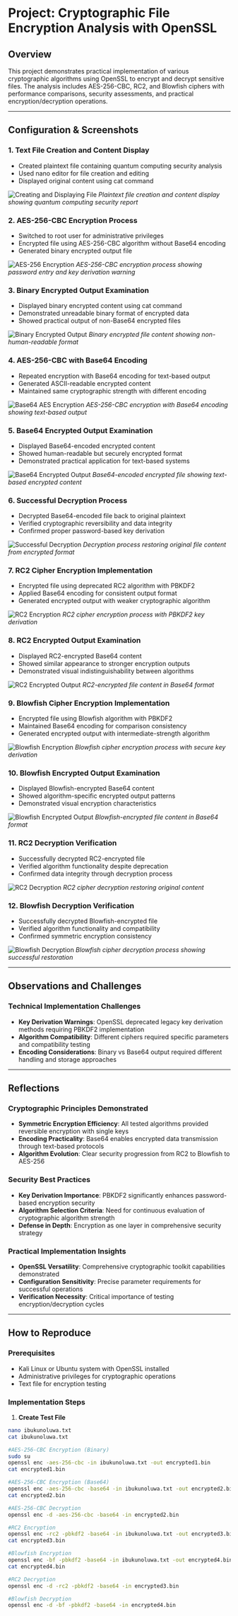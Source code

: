 # Project: Cryptographic File Encryption Analysis with OpenSSL

## Overview
This project demonstrates practical implementation of various cryptographic algorithms using OpenSSL to encrypt and decrypt sensitive files. The analysis includes AES-256-CBC, RC2, and Blowfish ciphers with performance comparisons, security assessments, and practical encryption/decryption operations.

---

## Configuration & Screenshots

### 1. Text File Creation and Content Display
- Created plaintext file containing quantum computing security analysis
- Used nano editor for file creation and editing
- Displayed original content using cat command

![Creating and Displaying File](screenshots/file-creation-display.png)
*Plaintext file creation and content display showing quantum computing security report*

### 2. AES-256-CBC Encryption Process
- Switched to root user for administrative privileges
- Encrypted file using AES-256-CBC algorithm without Base64 encoding
- Generated binary encrypted output file

![AES-256 Encryption](screenshots/aes256-encryption.png)
*AES-256-CBC encryption process showing password entry and key derivation warning*

### 3. Binary Encrypted Output Examination
- Displayed binary encrypted content using cat command
- Demonstrated unreadable binary format of encrypted data
- Showed practical output of non-Base64 encrypted files

![Binary Encrypted Output](screenshots/binary-encrypted-output.png)
*Binary encrypted file content showing non-human-readable format*

### 4. AES-256-CBC with Base64 Encoding
- Repeated encryption with Base64 encoding for text-based output
- Generated ASCII-readable encrypted content
- Maintained same cryptographic strength with different encoding

![Base64 AES Encryption](screenshots/base64-aes-encryption.png)
*AES-256-CBC encryption with Base64 encoding showing text-based output*

### 5. Base64 Encrypted Output Examination
- Displayed Base64-encoded encrypted content
- Showed human-readable but securely encrypted format
- Demonstrated practical application for text-based systems

![Base64 Encrypted Output](screenshots/base64-encrypted-output.png)
*Base64-encoded encrypted file showing text-based encrypted content*

### 6. Successful Decryption Process
- Decrypted Base64-encoded file back to original plaintext
- Verified cryptographic reversibility and data integrity
- Confirmed proper password-based key derivation

![Successful Decryption](screenshots/successful-decryption.png)
*Decryption process restoring original file content from encrypted format*

### 7. RC2 Cipher Encryption Implementation
- Encrypted file using deprecated RC2 algorithm with PBKDF2
- Applied Base64 encoding for consistent output format
- Generated encrypted output with weaker cryptographic algorithm

![RC2 Encryption](screenshots/rc2-encryption.png)
*RC2 cipher encryption process with PBKDF2 key derivation*

### 8. RC2 Encrypted Output Examination
- Displayed RC2-encrypted Base64 content
- Showed similar appearance to stronger encryption outputs
- Demonstrated visual indistinguishability between algorithms

![RC2 Encrypted Output](screenshots/rc2-encrypted-output.png)
*RC2-encrypted file content in Base64 format*

### 9. Blowfish Cipher Encryption Implementation
- Encrypted file using Blowfish algorithm with PBKDF2
- Maintained Base64 encoding for comparison consistency
- Generated encrypted output with intermediate-strength algorithm

![Blowfish Encryption](screenshots/blowfish-encryption.png)
*Blowfish cipher encryption process with secure key derivation*

### 10. Blowfish Encrypted Output Examination
- Displayed Blowfish-encrypted Base64 content
- Showed algorithm-specific encrypted output patterns
- Demonstrated visual encryption characteristics

![Blowfish Encrypted Output](screenshots/blowfish-encrypted-output.png)
*Blowfish-encrypted file content in Base64 format*

### 11. RC2 Decryption Verification
- Successfully decrypted RC2-encrypted file
- Verified algorithm functionality despite deprecation
- Confirmed data integrity through decryption process

![RC2 Decryption](screenshots/rc2-decryption.png)
*RC2 cipher decryption restoring original content*

### 12. Blowfish Decryption Verification
- Successfully decrypted Blowfish-encrypted file
- Verified algorithm functionality and compatibility
- Confirmed symmetric encryption consistency

![Blowfish Decryption](screenshots/blowfish-decryption.png)
*Blowfish cipher decryption process showing successful restoration*

---

## Observations and Challenges

### Technical Implementation Challenges
- **Key Derivation Warnings**: OpenSSL deprecated legacy key derivation methods requiring PBKDF2 implementation
- **Algorithm Compatibility**: Different ciphers required specific parameters and compatibility testing
- **Encoding Considerations**: Binary vs Base64 output required different handling and storage approaches

---

## Reflections

### Cryptographic Principles Demonstrated
- **Symmetric Encryption Efficiency**: All tested algorithms provided reversible encryption with single keys
- **Encoding Practicality**: Base64 enables encrypted data transmission through text-based protocols
- **Algorithm Evolution**: Clear security progression from RC2 to Blowfish to AES-256

### Security Best Practices
- **Key Derivation Importance**: PBKDF2 significantly enhances password-based encryption security
- **Algorithm Selection Criteria**: Need for continuous evaluation of cryptographic algorithm strength
- **Defense in Depth**: Encryption as one layer in comprehensive security strategy

### Practical Implementation Insights
- **OpenSSL Versatility**: Comprehensive cryptographic toolkit capabilities demonstrated
- **Configuration Sensitivity**: Precise parameter requirements for successful operations
- **Verification Necessity**: Critical importance of testing encryption/decryption cycles

---

## How to Reproduce

### Prerequisites
- Kali Linux or Ubuntu system with OpenSSL installed
- Administrative privileges for cryptographic operations
- Text file for encryption testing

### Implementation Steps

1. **Create Test File**
```bash
nano ibukunoluwa.txt
cat ibukunoluwa.txt

#AES-256-CBC Encryption (Binary)
sudo su
openssl enc -aes-256-cbc -in ibukunoluwa.txt -out encrypted1.bin
cat encrypted1.bin

#AES-256-CBC Encryption (Base64)
openssl enc -aes-256-cbc -base64 -in ibukunoluwa.txt -out encrypted2.bin
cat encrypted2.bin

#AES-256-CBC Decryption
openssl enc -d -aes-256-cbc -base64 -in encrypted2.bin

#RC2 Encryption
openssl enc -rc2 -pbkdf2 -base64 -in ibukunoluwa.txt -out encrypted3.bin
cat encrypted3.bin

#Blowfish Encryption
openssl enc -bf -pbkdf2 -base64 -in ibukunoluwa.txt -out encrypted4.bin
cat encrypted4.bin

#RC2 Decryption
openssl enc -d -rc2 -pbkdf2 -base64 -in encrypted3.bin

#Blowfish Decryption
openssl enc -d -bf -pbkdf2 -base64 -in encrypted4.bin